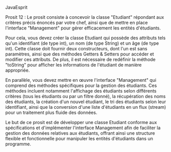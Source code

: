 

JavaEsprit

Prosit 12 : Le prosit consiste à concevoir la classe "Etudiant" répondant aux critères précis énoncés par votre chef, ainsi que de mettre en place l'interface "Management" pour gérer efficacement les entités d'étudiants.

Pour cela, vous devez créer la classe Etudiant qui possède des attributs tels qu'un identifiant (de type int), un nom (de type String) et un âge (de type int). Cette classe doit fournir deux constructeurs, dont l'un est sans paramètres, ainsi que des méthodes Getters & Setters pour accéder et modifier ces attributs. De plus, il est nécessaire de redéfinir la méthode "toString" pour afficher les informations de l'étudiant de manière appropriée.

En parallèle, vous devez mettre en œuvre l'interface "Management" qui comprend des méthodes spécifiques pour la gestion des étudiants. Ces méthodes incluent notamment l'affichage des étudiants selon différents critères (tous les étudiants ou par un filtre donné), la récupération des noms des étudiants, la création d'un nouvel étudiant, le tri des étudiants selon leur identifiant, ainsi que la conversion d'une liste d'étudiants en un flux (stream) pour un traitement plus fluide des données.

Le but de ce prosit est de développer une classe Etudiant conforme aux spécifications et d'implémenter l'interface Management afin de faciliter la gestion des données relatives aux étudiants, offrant ainsi une structure flexible et fonctionnelle pour manipuler les entités d'étudiants dans un programme.